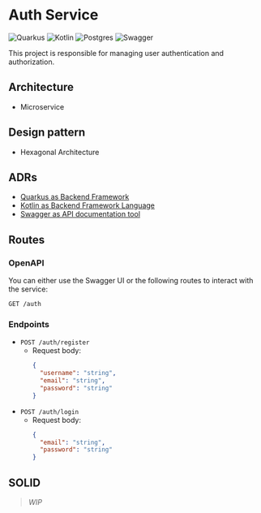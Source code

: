 # Auth Service

![Quarkus](https://img.shields.io/badge/quarkus-%234794EB.svg?style=for-the-badge&logo=quarkus&logoColor=white)
![Kotlin](https://img.shields.io/badge/kotlin-%237F52FF.svg?style=for-the-badge&logo=kotlin&logoColor=white)
![Postgres](https://img.shields.io/badge/postgres-%23316192.svg?style=for-the-badge&logo=postgresql&logoColor=white)
![Swagger](https://img.shields.io/badge/-Swagger-%23Clojure?style=for-the-badge&logo=swagger&logoColor=white)

This project is responsible for managing user authentication and authorization.

## Architecture

- Microservice

## Design pattern

- Hexagonal Architecture

## ADRs

- [Quarkus as Backend Framework](./adr/ADR1.md)
- [Kotlin as Backend Framework Language](./adr/ADR2.md)
- [Swagger as API documentation tool](./adr/ADR3.md)

## Routes

### OpenAPI

You can either use the Swagger UI or the following routes to interact with the service:

```http
GET /auth
```

### Endpoints
- `POST /auth/register`
  - Request body:
    ```json
    {
      "username": "string",
      "email": "string",
      "password": "string"
    }
    ```
- `POST /auth/login`
  - Request body:
    ```json
    {
      "email": "string",
      "password": "string"
    }
    ```

## SOLID

> _*WIP*_
